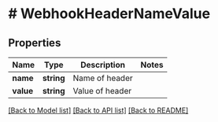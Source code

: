 # # WebhookHeaderNameValue

## Properties

Name | Type | Description | Notes
------------ | ------------- | ------------- | -------------
**name** | **string** | Name of header | 
**value** | **string** | Value of header | 

[[Back to Model list]](../../README#documentation-for-models) [[Back to API list]](../../README#documentation-for-api-endpoints) [[Back to README]](../../README)


